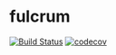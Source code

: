 # fulcrum
[![Build Status](https://travis-ci.org/jingleWang/fulcrum.svg?branch=master)](https://travis-ci.org/jingleWang/fulcrum)
[![codecov](https://codecov.io/gh/jingleWang/fulcrum/branch/master/graph/badge.svg)](https://codecov.io/gh/jingleWang/fulcrum)


